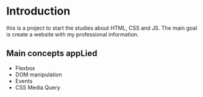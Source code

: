 # Introduction

this is a project to start the studies about HTML, CSS and JS.
The main goal is create a website with my professional information.

## Main concepts appLied

- Flexbox
- DOM manipulation
- Events
- CSS Media Query